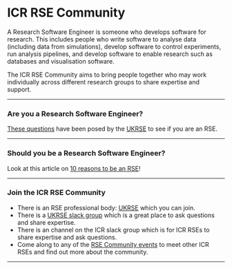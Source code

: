 # ICR RSE Community
A Research Software Engineer is someone who develops software for research. 
This includes people who write software to analyse data (including data from simulations), 
develop software to control experiments, run analysis pipelines, and develop software to enable research 
such as databases and visualisation software.  

The ICR RSE Community aims to bring people together who may work individually across different research groups to share expertise and support.

***

### Are you a Research Software Engineer?

[These questions](https://ukrse.github.io/who.html) have been posed by the [UKRSE](https://society-rse.org/) to see if you are an RSE.

***

### Should you be a Research Software Engineer?
Look at this article on [10 reasons to be an RSE](https://www.software.ac.uk/blog/ten-reasons-be-research-software-engineer)!

***

### Join the ICR RSE Community
- There is an RSE professional body: [UKRSE](https://society-rse.org/) which you can join.
- There is a [UKRSE slack group](https://ukrse.slack.com/) which is a great place to ask questions and share expertise.
- There is an channel on the ICR slack group which is for ICR RSEs to share expertise and ask questions.
- Come along to any of the [RSE Community events](community/schedule.md) to meet other ICR RSEs and find out more about the community.

***




